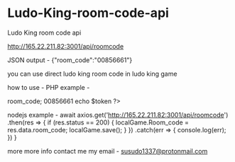# Ludo-King-room-code-api
Ludo King room code api

http://165.22.211.82:3001/api/roomcode

JSON output - {"room_code":"00856661"}

you can use direct ludo king room code in ludo king game

how to use - 
PHP 
example -
<?php
$resp = file_get_contents('http://165.22.211.82:3001/api/roomcode');

$obj = json_decode($resp);
$token = $obj->room_code; 00856661
echo $token 
?>
nodejs
example -
await axios.get('http://165.22.211.82:3001/api/roomcode')
                .then(res => {
                    if (res.status == 200) {
                        localGame.Room_code = res.data.room_code;
                        localGame.save();
                    }
                })
                .catch(err => {
                    console.log(err);
                })
        }

more more info contact me
my email -  	 susudo1337@protonmail.com
